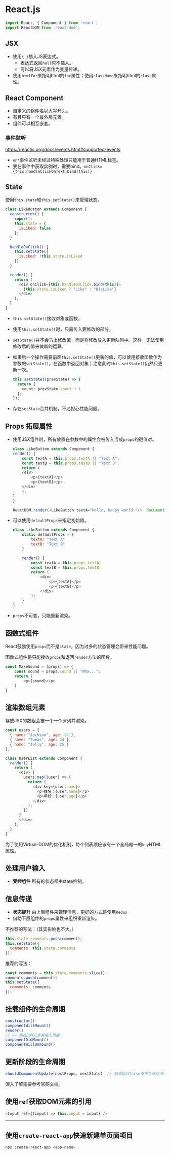 # React.js

```js
import React, { Component } from 'react';
import ReactDOM from 'react-dom';
```

## JSX

- 使用`{ }`插入JS表达式。
  - 表达式返回`null`时不插入。
  - 可以将JSX元素作为变量传递。
- 使用`htmlFor`来指明html的`for`属性；使用`className`来指明html的`class`属性。

## React Component

- 自定义的组件名以大写开头。
- 有且只有一个最外层元素。
- 组件可以相互嵌套。

### 事件监听

<https://reactjs.org/docs/events.html#supported-events>

- `on*`事件监听未经过特殊处理只能用于普通HTML标签。
- 要在事件中获取实例时，需要bind。`onClick={this.handleClickOnText.bind(this)}`

## State

使用`this.state`和`this.setState()`来管理状态。

```js
class LikeButton extends Component {
  constructor() {
    super();
    this.state = {
      isLiked: false
    };
  }

  handleOnClick() {
    this.setState({
      isLiked: !this.state.isLiked
    });
  }

  render() {
    return (
      <div onClick={this.handleOnClick.bind(this)}>
        {this.state.isLiked ? "Like" : "DisLike"}
      </div>
    );
  }
}
```

- `this.setState()`接收对象或函数。
- 使用`this.setState()`时，只需传入要修改的部分。
- `setState()`并不会马上修改值，而是将修改放入更新队列中。这样，无法使用修改后的值来做新的运算。
- 如果后一个操作需要前面`this.setState()`更新的值，可以使用接收函数作为参数的`setState()`，在函数中返回对象；注意此时`this.setState()`仍然只更新一次。

    ```js
    this.setState((prevState) => {
      return {
        count: prevState.count + 1
      };
    });
    ```

- 存在`setState`合并机制，不必担心性能问题。

## Props 拓展属性

- 使用JSX组件时，所有放置在参数中的属性会被传入当成`props`的键值对。

    ```js
    class LikeButton extends Component {
    render() {
        const textA = this.props.textA || "Text A";
        const textB = this.props.textB || "Text B";
        return (
        <div>
            <p>{textA}</p>
            <p>{textB}</p>
        </div>
        );
    }
    }

    ReactDOM.render(<LikeButton textA="Hello, haapy world."/>, document.getElementById("root"));
    ```

- 可以使用`defaultProps`来指定初始值。

    ```js
    class LikeButton extends Component {
        static defaultProps = {
            textA: "Text A",
            textB: "Text B"
        }

        render() {
            const textA = this.props.textA;
            const textB = this.props.textB;
            return (
                <div>
                    <p>{textA}</p>
                    <p>{textB}</p>
                </div>
            );
        }
    }
    ```

- `props`不可变，只能重新渲染。

## 函数式组件

React鼓励使用`props`而不是`state`，因为过多的状态管理会带来性能问题。

函数式组件是只能接收`props`和返回`render`方法的函数。

```js
const MakeSound = (props) => {
    const sound = props.sound || "Wha...";
    return (
        <p>{sound}</p>
    )
}
```

## 渲染数组元素

存放JSX的数组会被一个一个罗列并渲染。

```js
const users = [
  { name: "Jackson", age: 22 },
  { name: "Tomas", age: 24 },
  { name: "Jelly", age: 25 }
];

class UserList extends Component {
  render() {
    return (
      <div> {
        users.map((user) => {
          return (
            <div key={user.name}>
              <p>姓名：{user.name}</p>
              <p>年龄：{user.age}</p>
            </div>
          );
        })
      }
      </div>
    );
  }
}
```

为了使用Virtual-DOM的优化机制，每个列表项应该有一个全局唯一的`key`HTML属性。

## 处理用户输入

- **受控组件** 所有的状态都由state控制。

## 信息传递

- **状态提升** 由上层组件来管理信息。更好的方式是使用`Redux`
- 借助下层组件的`props`属性来组织重新渲染。

不推荐的写法：（其实影响也不大。）

```js
this.state.comments.push(comment);
this.setState({
  comments: this.state.comments
});
```

推荐的写法：

```js
const comments = this.state.comments.slice();
comments.push(comment);
this.setState({
  comments: comments
});
```

## 挂载组件的生命周期

```js
constructor()
componentWillMount()
render()
// <= 构造DOM元素并插入页面
componentDidMount()
componentWillUnmound()
```

## 更新阶段的生命周期

```js
shouldComponentUpdate(nextProps, nextState)  // 如果返回false就不会继续渲染
```

深入了解需要参考官网文档。

## 使用`ref`获取DOM元素的引用

```js
<Input ref={(input) => this.input = input} />
```

---

## 使用`create-react-app`快速新建单页面项目

```sh
npx create-react-app <app-name>
```
